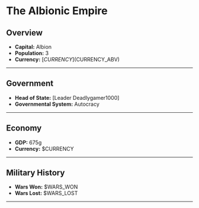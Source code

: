 # The Albionic Empire

## Overview

- **Capital:** Albion
- **Population:** 3
- **Currency:** [$CURRENCY] ($CURRENCY_ABV)

---

## Government

- **Head of State:** [Leader Deadlygamer1000]
- **Governmental System:** Autocracy

---

## Economy

- **GDP:** 675g
- **Currency:** $CURRENCY

---

## Military History

- **Wars Won:** $WARS_WON
- **Wars Lost:** $WARS_LOST

---

